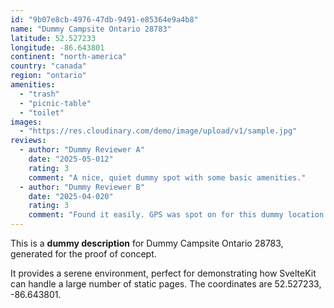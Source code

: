 ```yaml
---
id: "9b07e8cb-4976-47db-9491-e85364e9a4b8"
name: "Dummy Campsite Ontario 28783"
latitude: 52.527233
longitude: -86.643801
continent: "north-america"
country: "canada"
region: "ontario"
amenities:
  - "trash"
  - "picnic-table"
  - "toilet"
images:
  - "https://res.cloudinary.com/demo/image/upload/v1/sample.jpg"
reviews:
  - author: "Dummy Reviewer A"
    date: "2025-05-012"
    rating: 3
    comment: "A nice, quiet dummy spot with some basic amenities."
  - author: "Dummy Reviewer B"
    date: "2025-04-020"
    rating: 3
    comment: "Found it easily. GPS was spot on for this dummy location."
---
```


This is a **dummy description** for Dummy Campsite Ontario 28783, generated for the proof of concept.

It provides a serene environment, perfect for demonstrating how SvelteKit can handle a large number of static pages. The coordinates are 52.527233, -86.643801.
